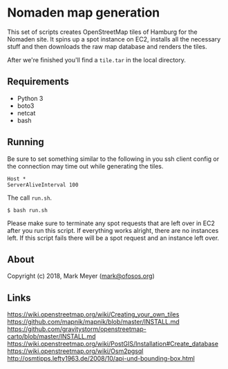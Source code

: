 # Nomaden map generation

This set of scripts creates OpenStreetMap tiles of Hamburg for the Nomaden site. It spins up a spot instance on EC2, installs all the necessary stuff and then downloads the raw map database and renders the tiles.

After we're finished you'll find a `tile.tar` in the local directory.

## Requirements

 - Python 3
 - boto3
 - netcat
 - bash
 
## Running

Be sure to set something similar to the following in you ssh client config or the connection may time out while generating the tiles.

```
Host *
ServerAliveInterval 100
```

The call `run.sh`.

```
$ bash run.sh
```

Please make sure to terminate any spot requests that are left over in EC2 after you run this script. If everything works alright, there are no instances left. If this script fails there will be a spot request and an instance left over.

## About

Copyright (c) 2018, Mark Meyer (mark@ofosos.org)

## Links

https://wiki.openstreetmap.org/wiki/Creating_your_own_tiles
https://github.com/mapnik/mapnik/blob/master/INSTALL.md
https://github.com/gravitystorm/openstreetmap-carto/blob/master/INSTALL.md
https://wiki.openstreetmap.org/wiki/PostGIS/Installation#Create_database
https://wiki.openstreetmap.org/wiki/Osm2pgsql
http://osmtipps.lefty1963.de/2008/10/api-und-bounding-box.html
